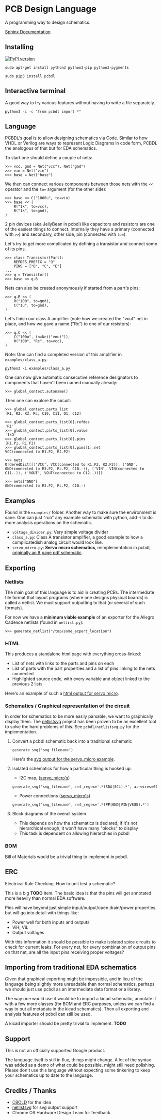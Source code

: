 # PCB Design Language
A programming way to design schematics.

[Sphinx Documentation](https://google.github.io/pcbdl/doc/_build/html/)

## Installing

[![PyPI version](https://badge.fury.io/py/pcbdl.svg)](https://pypi.org/project/pcbdl/)

    sudo apt-get install python3 python3-pip python3-pygments

    sudo pip3 install pcbdl

## Interactive terminal

A good way to try various features without having to write a file separately.

    python3 -i -c "from pcbdl import *"

## Language

PCBDL's goal is to allow designing schematics via Code. Similar to how VHDL or Verilog are ways to represent Logic Diagrams in code form, PCBDL the analogous of that but for EDA schematics.

To start one should define a couple of nets:

    >>> vcc, gnd = Net("vcc"), Net("gnd")
    >>> vin = Net("vin")
    >>> base = Net("base")

We then can connect various components between those nets with the `<<` operator and the `to=` argument (for the other side):

    >>> base << C("1000u", to=vin)
    >>> base << (
        R("1k", to=vcc),
        R("1k", to=gnd),
    )

2 pin devices (aka JellyBean in pcbdl) like capacitors and resistors are one of the easiest things to connect. Internally they have a primary (connected with `>>`) and secondary, other side, pin (connected with `to=`).

Let's try to get more complicated by defining a transistor and connect some of its pins.

    >>> class Transistor(Part):
        REFDES_PREFIX = "Q"
        PINS = ["B", "C", "E"]
    ...
    >>> q = Transistor()
    >>> base << q.B

Nets can also be created anonymously if started from a part's pins:

    >>> q.E << (
        R("100", to=gnd),
        C("1u", to=gnd),
    )

Let's finish our class A amplifier (note how we created the "vout" net in place, and how we gave a name ("Rc") to one of our resistors):

    >>> q.C << (
        C("100u", to=Net("vout")),
        R("100", "Rc", to=vcc),
    )

Note: One can find a completed version of this amplifier in `examples/class_a.py`:

    python3 -i examples/class_a.py


One can now give automatic consecutive reference designators to components that haven't been named manually already:

    >>> global_context.autoname()

Then one can explore the circuit:

    >>> global_context.parts_list
    [R1, R2, R3, Rc, C10, C11, Q1, C12]

    >>> global_context.parts_list[0].refdes
    'R1'
    >>> global_context.parts_list[0].value
    '1kΩ'
    >>> global_context.parts_list[0].pins
    (R1.P1, R1.P2)
    >>> global_context.parts_list[0].pins[1].net
    VCC(connected to R1.P2, R2.P2)

    >>> nets
    OrderedDict([('VCC', VCC(connected to R1.P2, R2.P2)), ('GND', GND(connected to R3.P2, Rc.P2, C10.-)), ('VIN', VIN(connected to C11.-)), ('VOUT', VOUT(connected to C12.-))])

    >>> nets["GND"]
    GND(connected to R3.P2, Rc.P2, C10.-)

## Examples

Found in the `examples/` folder. Another way to make sure the environment is sane.
One can just "run" any example schematic with python, add -i to do more analysis operations on the schematic.

* `voltage_divider.py`: Very simple voltage divider
* `class_a.py`: Class A transistor amplifier, a good example to how a complicatedish analog circuit would look like.
* `servo_micro.py`: **Servo micro schematics**, reimplementation in pcbdl, [originally an 8 page pdf schematic](https://chromium.googlesource.com/chromiumos/third_party/hdctools/+/refs/heads/master/docs/servo_micro.md#overview).

## Exporting

### Netlists

The main goal of this language is to aid in creating PCBs. The intermediate file format that layout programs (where one designs physical boards) is called a netlist. We must support outputting to that (or several of such formats).

For now we have a **minimum viable example** of an exporter for the Allegro Cadence netlists (found in `netlist.py`):

    >>> generate_netlist("/tmp/some_export_location")

### HTML

This produces a standalone html page with everything cross-linked:

* List of nets with links to the parts and pins on each
* List of parts with the part properties and a list of pins linking to the nets connected
* Highlighted source code, with every variable and object linked to the previous 2 lists

Here's an example of such a [html output for servo micro](https://google.github.io/pcbdl/examples/servo_micro.html).

### Schematics / Graphical representation of the circuit

In order for schematics to be more easily parsable, we want to graphically display them. The [netlistsvg](https://github.com/nturley/netlistsvg) project has been proven to be an excellent tool to solve the hard problems of this. See `pcbdl/netlistsvg.py` for the implementation.

1. Convert a pcbdl schematic back into a traditional schematic

    `generate_svg('svg_filename')`

    Here's the [svg output for the servo_micro example](https://google.github.io/pcbdl/examples/servo_micro.svg).

2. Isolated schematics for how a particular thing is hooked up:
    * I2C map, ([servo_micro's](https://google.github.io/pcbdl/examples/servo_micro.i2c.svg))

    `generate_svg('svg_filename', net_regex='.*(SDA|SCL).*', airwires=0)`

    * Power connections ([servo_micro's](https://google.github.io/pcbdl/examples/servo_micro.power.svg))

    `generate_svg('svg_filename', net_regex='.*(PP|GND|VIN|VBUS).*')`

3. Block diagrams of the overall system
    * This depends on how the schematics is declared, if it's not hierarchical enough, it won't have many "blocks" to display
    * This task is dependent on allowing hierarchies in pcbdl

### BOM

Bill of Materials would be a trivial thing to implement in pcbdl.

## ERC

Electrical Rule Checking. How to unit test a schematic?

This is a big **TODO** item. The basic idea is that the pins will get annotated more heavily than normal EDA software.

Pins will have beyond just simple input/output/open drain/power properties, but will go into detail with things like:
* Power well for both inputs and outputs
* ViH, ViL
* Output voltages

With this information it should be possible to make isolated spice circuits to check for current leaks.
For every net, for every combination of output pins on that net, are all the input pins receiving proper voltages?

## Importing from traditional EDA schematics

Given that graphical exporting might be impossible, and in lieu of the language being slightly more unreadable than normal schematics, perhaps we should just use pcbdl as an intermediate data format or a library.

The way one would use it would be to import a kicad schematic, annotate it with a few more classes (for BOM and ERC purposes, unless we can find a way to put all metadata in the kicad schematics). Then all exporting and analysis features of pcbdl can still be used.

A kicad importer should be pretty trivial to implement. **TODO**

## Support

This is not an officially supported Google product.

The language itself is still in flux, things might change. A lot of the syntax was added as a demo of what could be possible, might still need polishing. Please don't use this language without expecting some tinkering to keep your schematics up to date to the language.

## Credits / Thanks

* [CBOLD](http://cbold.com/) for the idea
* [netlistsvg](https://github.com/nturley/netlistsvg) for svg output support
* Chrome OS Hardware Design Team for feedback
